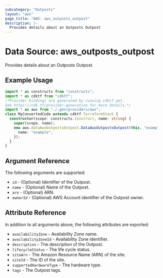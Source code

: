 ```yaml
---
subcategory: "Outposts"
layout: "aws"
page_title: "AWS: aws_outposts_outpost"
description: |-
  Provides details about an Outposts Outpost
---
```


# Data Source: aws_outposts_outpost

Provides details about an Outposts Outpost.

## Example Usage

```typescript
import * as constructs from "constructs";
import * as cdktf from "cdktf";
/*Provider bindings are generated by running cdktf get.
See https://cdk.tf/provider-generation for more details.*/
import * as aws from "./.gen/providers/aws";
class MyConvertedCode extends cdktf.TerraformStack {
  constructor(scope: constructs.Construct, name: string) {
    super(scope, name);
    new aws.dataAwsOutpostsOutpost.DataAwsOutpostsOutpost(this, "example", {
      name: "example",
    });
  }
}

```

## Argument Reference

The following arguments are supported:

* `id` - (Optional) Identifier of the Outpost.
* `name` - (Optional) Name of the Outpost.
* `arn` - (Optional) ARN.
* `ownerId` - (Optional) AWS Account identifier of the Outpost owner.

## Attribute Reference

In addition to all arguments above, the following attributes are exported:

* `availabilityZone` - Availability Zone name.
* `availabilityZoneId` - Availability Zone identifier.
* `description` - The description of the Outpost.
* `lifecycleStatus` - The life cycle status.
* `siteArn` - The Amazon Resource Name (ARN) of the site.
* `siteId` - The ID of the site.
* `supportedHardwareType` - The hardware type.
* `tags` - The Outpost tags.

<!-- cache-key: cdktf-0.17.0-pre.15 input-e24936f2454da0638a0d39f310e2b418013b74f5d21e3650eac5ae938b1fc93a -->